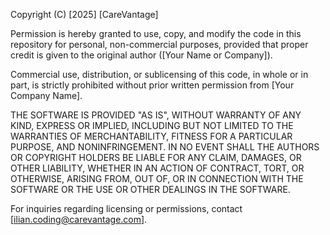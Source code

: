 Copyright (C) [2025] [CareVantage]

Permission is hereby granted to use, copy, and modify the code in this repository for personal, non-commercial purposes, provided that proper credit is given to the original author ([Your Name or Company]).

Commercial use, distribution, or sublicensing of this code, in whole or in part, is strictly prohibited without prior written permission from [Your Company Name].

THE SOFTWARE IS PROVIDED "AS IS", WITHOUT WARRANTY OF ANY KIND, EXPRESS OR IMPLIED, INCLUDING BUT NOT LIMITED TO THE WARRANTIES OF MERCHANTABILITY, FITNESS FOR A PARTICULAR PURPOSE, AND NONINFRINGEMENT. IN NO EVENT SHALL THE AUTHORS OR COPYRIGHT HOLDERS BE LIABLE FOR ANY CLAIM, DAMAGES, OR OTHER LIABILITY, WHETHER IN AN ACTION OF CONTRACT, TORT, OR OTHERWISE, ARISING FROM, OUT OF, OR IN CONNECTION WITH THE SOFTWARE OR THE USE OR OTHER DEALINGS IN THE SOFTWARE.

For inquiries regarding licensing or permissions, contact [ilian.coding@carevantage.com].
